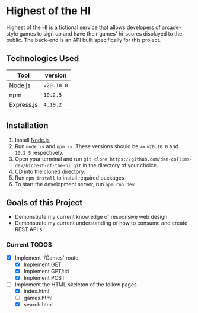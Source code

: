 # Highest of the HI
Highest of the HI is a fictional service that allows developers of arcade-style games to sign up and have their games' hi-scores displayed to the public. The back-end is an API built specifically for this project.

## Technologies Used
| Tool       |  version  |
|------------|-----------|
| Node.js    | `v20.10.0`|
|  npm       | `10.2.5`  |
| Express.js |  `4.19.2` |

## Installation
1. Install [Node.js](https://nodejs.org/en)
2. Run `node -v` and `npm -v`. These versions should be `>=` `v20.10.0` and `10.2.5` respectively.
3. Open your terminal and run `git clone https://github.com/dan-collins-dev/highest-of-the-hi.git` in the directory of your choice.
4. CD into the cloned directory.
5. Run `npm install` to install required packages
6. To start the development server, run `npm run dev`

## Goals of this Project
- Demonstrate my current knowledge of responsive web design
- Demonstrate my current understanding of how to consume and create REST API's

### Current TODOS
- [x] Implement '/Games' route
    - [x] Implement GET
    - [x] Implement GET/:id
    - [x] Implement POST
- [ ] Implement the HTML skeleton of the follow pages
    - [x] index.html
    - [ ] games.html
    - [x] search.html